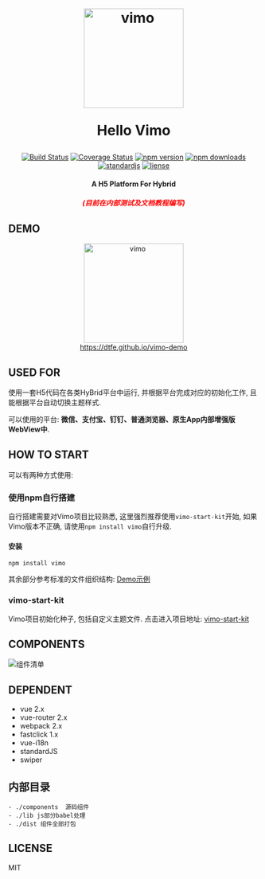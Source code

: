 <h1 align="center"><p align="center"><img src="https://github.com/DTFE/Vimo/blob/master/examples/static/img/vimo.png?raw=true" alt="vimo" width="200"></p><p align="center">Hello Vimo</p></h1>

<p align="center">
<a href="https://www.travis-ci.org/DTFE/vimo"><img src="https://www.travis-ci.org/DTFE/vimo.svg?branch=master" alt="Build Status"></a>
<a href='https://coveralls.io/github/DTFE/vimo?branch=master'><img src='https://img.shields.io/coveralls/DTFE/vimo.svg?branch=master' alt='Coverage Status' /></a>
<a href="https://www.npmjs.com/package/vimo"><img src="https://img.shields.io/npm/v/vimo.svg" alt="npm version"></a>
<a href="https://www.npmjs.com/package/vimo"><img src="https://img.shields.io/npm/dm/vimo.svg" alt="npm downloads"></a>
<a href="https://standardjs.com"><img src="https://img.shields.io/badge/code_style-standard-brightgreen.svg" alt="standardjs"></a>
<a href="#"><img src="https://img.shields.io/github/license/DTFE/Vimo.svg" alt="liense"></a>
</p>

<h4 align="center"><p align="center">A H5 Platform For Hybrid</p></h4>

<h5 align="center"><p align="center" style="color:red;">(目前在内部测试及文档教程编写)</p></h5>

## DEMO

<p align="center"><img src="https://github.com/DTFE/Vimo/blob/master/examples/static/img/vimo_qrcode.png?raw=true" alt="vimo" width="200"><br><a align="center" href="https://dtfe.github.io/vimo-demo">https://dtfe.github.io/vimo-demo</a></p>

## USED FOR

使用一套H5代码在各类HyBrid平台中运行, 并根据平台完成对应的初始化工作, 且能根据平台自动切换主题样式.

可以使用的平台:  **微信、支付宝、钉钉、普通浏览器、原生App内部增强版WebView中**.

## HOW TO START

可以有两种方式使用:


### 使用npm自行搭建

自行搭建需要对Vimo项目比较熟悉, 这里强烈推荐使用`vimo-start-kit`开始, 如果Vimo版本不正确, 请使用`npm install vimo`自行升级.

#### 安装

```
npm install vimo

```

其余部分参考标准的文件组织结构: [Demo示例](https://github.com/DTFE/vimo-start-kit/tree/master/src)


### vimo-start-kit

Vimo项目初始化种子, 包括自定义主题文件. 点击进入项目地址: [vimo-start-kit](https://github.com/DTFE/vimo-start-kit)


## COMPONENTS


![组件清单](https://github.com/DTFE/Vimo/blob/master/examples/static/img/vimo_components.png?raw=true)

## DEPENDENT

- vue 2.x
- vue-router 2.x
- webpack 2.x
- fastclick 1.x
- vue-i18n
- standardJS
- swiper

## 内部目录


```
- ./components  源码组件
- ./lib js部分babel处理
- ./dist 组件全部打包
```

## LICENSE

MIT

